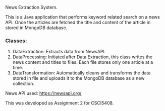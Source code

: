 News Extraction System.

This is a Java application that performs keyword related search on a news API.  Once the articles are fetched the title and content of the article in stored in MongoDB database.

### Classes:
1. DataExtraction: Extracts data from NewsAPI.
2. DataProcessing: Initiated after Data Extraction, this class writes the news content and titles to files. Each file stores only one article at a time.
3. DataTransformation: Automatically cleans and transforms the data stored in file and uploads it to the MongoDB database as a new collection.

News API used: https://newsapi.org/

This was developed as Assignment 2 for CSCI5408.